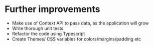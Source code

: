 # Further improvements

- Make use of Context API to pass data, as the application will grow
- Write thorough unit tests
- Refactor the code using Typescript
- Create Themes/ CSS variables for colors/margins/padding etc
